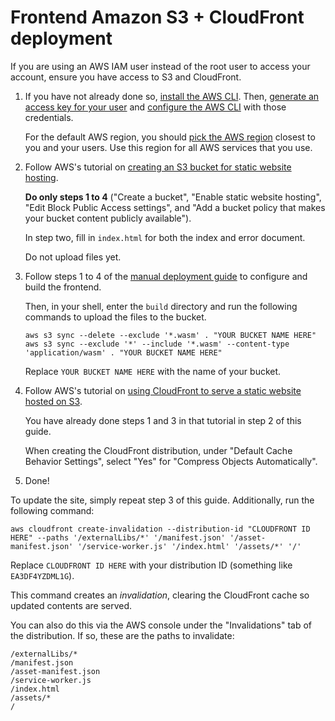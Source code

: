 # Frontend Amazon S3 + CloudFront deployment

If you are using an AWS IAM user instead of the root user to access your account, ensure you have access to S3 and
CloudFront.

1. If you have not already done so, [install the AWS
   CLI](https://docs.aws.amazon.com/cli/latest/userguide/install-cliv2.html). Then, [generate an access key for your
   user](https://docs.aws.amazon.com/IAM/latest/UserGuide/id_credentials_access-keys.html#Using_CreateAccessKey) and
   [configure the AWS
   CLI](https://docs.aws.amazon.com/cli/latest/userguide/cli-configure-quickstart.html#cli-configure-quickstart-config)
   with those credentials.

   For the default AWS region, you should [pick the AWS
   region](https://docs.aws.amazon.com/AWSEC2/latest/UserGuide/using-regions-availability-zones.html#concepts-available-regions)
   closest to you and your users. Use this region for all AWS services that you use.

2. Follow AWS's tutorial on [creating an S3 bucket for static website
   hosting](https://docs.aws.amazon.com/AmazonS3/latest/userguide/HostingWebsiteOnS3Setup.html).

   **Do only steps 1 to 4** ("Create a bucket", "Enable static website hosting", "Edit Block Public Access settings",
   and "Add a bucket policy that makes your bucket content publicly available").

   In step two, fill in `index.html` for both the index and error document.

   Do not upload files yet.

3. Follow steps 1 to 4 of the [manual deployment guide](index.md#manual-deployment) to configure and build the frontend.

   Then, in your shell, enter the `build` directory and run the following commands to upload the files to the bucket.

   ```
   aws s3 sync --delete --exclude '*.wasm' . "YOUR BUCKET NAME HERE"
   aws s3 sync --exclude '*' --include '*.wasm' --content-type 'application/wasm' . "YOUR BUCKET NAME HERE"
   ```

   Replace `YOUR BUCKET NAME HERE` with the name of your bucket.

4. Follow AWS's tutorial on [using CloudFront to serve a static website hosted on
   S3](https://aws.amazon.com/premiumsupport/knowledge-center/cloudfront-serve-static-website/#Using_a_website_endpoint_as_the_origin.2C_with_anonymous_.28public.29_access_allowed).

   You have already done steps 1 and 3 in that tutorial in step 2 of this guide.

   When creating the CloudFront distribution, under "Default Cache Behavior Settings", select "Yes" for "Compress
   Objects Automatically".

5. Done!

To update the site, simply repeat step 3 of this guide. Additionally, run the following command:

```
aws cloudfront create-invalidation --distribution-id "CLOUDFRONT ID HERE" --paths '/externalLibs/*' '/manifest.json' '/asset-manifest.json' '/service-worker.js' '/index.html' '/assets/*' '/'
```

Replace `CLOUDFRONT ID HERE` with your distribution ID (something like `EA3DF4YZDML1G`).

This command creates an _invalidation_, clearing the CloudFront cache so updated contents are served.

You can also do this via the AWS console under the "Invalidations" tab of the distribution. If so, these are the paths to invalidate:

```
/externalLibs/*
/manifest.json
/asset-manifest.json
/service-worker.js
/index.html
/assets/*
/
```
